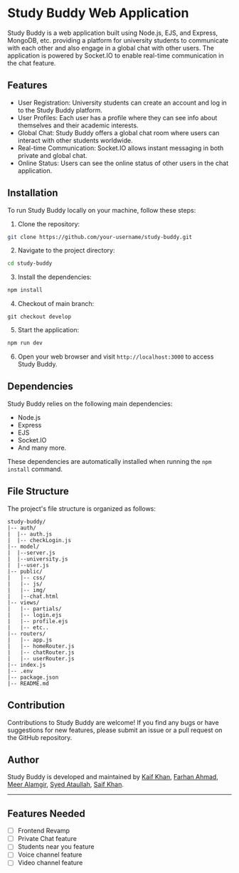 # Study Buddy Web Application

Study Buddy is a web application built using Node.js, EJS, and Express, MongoDB, etc. providing a platform for university students to communicate with each other and also engage in a global chat with other users. The application is powered by Socket.IO to enable real-time communication in the chat feature.

## Features

- User Registration: University students can create an account and log in to the Study Buddy platform.
- User Profiles: Each user has a profile where they can see info about themselves and their academic interests.
- Global Chat: Study Buddy offers a global chat room where users can interact with other students worldwide.
- Real-time Communication: Socket.IO allows instant messaging in both private and global chat.
- Online Status: Users can see the online status of other users in the chat application.

## Installation

To run Study Buddy locally on your machine, follow these steps:

1. Clone the repository:

```bash
git clone https://github.com/your-username/study-buddy.git
```

2. Navigate to the project directory:

```bash
cd study-buddy
```

3. Install the dependencies:

```bash
npm install
```

4. Checkout of main branch:

```plaintext
git checkout develop
```

5. Start the application:

```bash
npm run dev
```

6. Open your web browser and visit `http://localhost:3000`  to access Study Buddy.

## Dependencies

Study Buddy relies on the following main dependencies:

- Node.js
- Express
- EJS
- Socket.IO
- And many more.

These dependencies are automatically installed when running the `npm install` command.

## File Structure

The project's file structure is organized as follows:

```
study-buddy/
|-- auth/
|  |-- auth.js
|  |-- checkLogin.js
|-- model/
|  |--server.js
|  |--university.js
|  |--user.js
|-- public/
|   |-- css/
|   |-- js/
|   |-- img/
|   |--chat.html
|-- views/
|   |-- partials/
|   |-- login.ejs
|   |-- profile.ejs
|   |-- etc..
|-- routers/
|   |-- app.js
|   |-- homeRouter.js
|   |-- chatRouter.js
|   |-- userRouter.js
|-- index.js
|-- .env
|-- package.json
|-- README.md
```

## Contribution

Contributions to Study Buddy are welcome! If you find any bugs or have suggestions for new features, please submit an issue or a pull request on the GitHub repository.

## Author

Study Buddy is developed and maintained by [Kaif Khan](https://github.com/kaifkh20),
[Farhan Ahmad](),
[Meer Alamgir](),
[Syed Ataullah](),
[Saif Khan]().

---

## Features Needed
- [ ] Frontend Revamp
- [ ] Private Chat feature
- [ ] Students near you feature
- [ ] Voice channel feature
- [ ] Video channel feature
